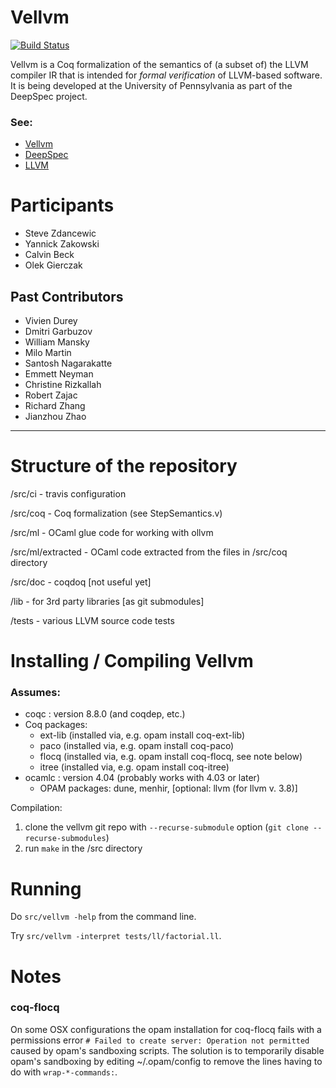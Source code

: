 # Vellvm
[![Build Status](https://travis-ci.com/vellvm/vellvm.svg?branch=master)](https://travis-ci.com/vellvm/vellvm)

Vellvm is a Coq formalization of the semantics of (a subset of) the
LLVM compiler IR that is intended for _formal verification_ of
LLVM-based software.  It is being developed at the
University of Pennsylvania as part of the DeepSpec project.

### See:
 - [Vellvm](http://www.cis.upenn.edu/~stevez/vellvm/)
 - [DeepSpec](http://deepspec.org)
 - [LLVM](http://llvm.org)

# Participants
 - Steve Zdancewic
 - Yannick Zakowski
 - Calvin Beck
 - Olek Gierczak

## Past Contributors
 - Vivien Durey 
 - Dmitri Garbuzov 
 - William Mansky
 - Milo Martin
 - Santosh Nagarakatte 
 - Emmett Neyman 
 - Christine Rizkallah 
 - Robert Zajac
 - Richard Zhang 
 - Jianzhou Zhao

---

# Structure of the repository

/src/ci   - travis configuration

/src/coq  - Coq formalization (see StepSemantics.v)

/src/ml   - OCaml glue code for working with ollvm

/src/ml/extracted - OCaml code extracted from the files in /src/coq directory

/src/doc - coqdoq  [not useful yet]

/lib  - for 3rd party libraries [as git submodules]

/tests - various LLVM source code tests

# Installing / Compiling Vellvm

### Assumes: 
  - coqc   : version 8.8.0   (and coqdep, etc.)
  - Coq packages: 
    - ext-lib    (installed via, e.g. opam install coq-ext-lib)
    - paco       (installed via, e.g. opam install coq-paco)
    - flocq      (installed via, e.g. opam install coq-flocq, see note below) 
    - itree      (installed via, e.g. opam install coq-itree)
- ocamlc : version 4.04    (probably works with 4.03 or later)
  - OPAM packages: dune, menhir, [optional: llvm  (for llvm v. 3.8)]

Compilation:

1. clone the vellvm git repo with `--recurse-submodule` option (`git clone --recurse-submodules`)
2. run `make` in the /src directory

# Running

Do `src/vellvm -help` from the command line.

Try `src/vellvm -interpret tests/ll/factorial.ll`.


# Notes

### coq-flocq

On some OSX configurations the opam installation for coq-flocq fails with a
permissions error `# Failed to create server: Operation not permitted` caused by
opam's sandboxing scripts.  The solution is to temporarily disable opam's
sandboxing by editing ~/.opam/config to remove the lines having to do with
`wrap-*-commands:`.

